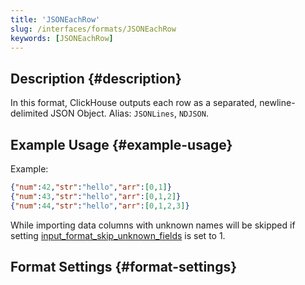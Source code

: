 ```yaml
---
title: 'JSONEachRow'
slug: /interfaces/formats/JSONEachRow
keywords: [JSONEachRow]
---
```


## Description {#description}

In this format, ClickHouse outputs each row as a separated, newline-delimited JSON Object. Alias: `JSONLines`, `NDJSON`.

## Example Usage {#example-usage}

Example:

```json
{"num":42,"str":"hello","arr":[0,1]}
{"num":43,"str":"hello","arr":[0,1,2]}
{"num":44,"str":"hello","arr":[0,1,2,3]}
```

While importing data columns with unknown names will be skipped if setting [input_format_skip_unknown_fields](/operations/settings/settings-formats.md/#input_format_skip_unknown_fields) is set to 1.

## Format Settings {#format-settings}